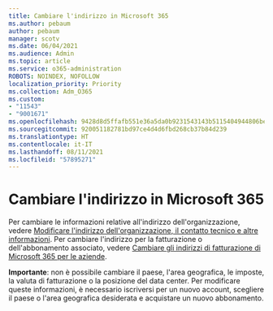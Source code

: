 ```yaml
---
title: Cambiare l'indirizzo in Microsoft 365
ms.author: pebaum
author: pebaum
manager: scotv
ms.date: 06/04/2021
ms.audience: Admin
ms.topic: article
ms.service: o365-administration
ROBOTS: NOINDEX, NOFOLLOW
localization_priority: Priority
ms.collection: Adm_O365
ms.custom:
- "11543"
- "9001671"
ms.openlocfilehash: 9428d8d5ffafb551e36a5da0b9231543143b5115404944806bed3e985aac8679
ms.sourcegitcommit: 920051182781bd97ce4d4d6fbd268cb37b84d239
ms.translationtype: HT
ms.contentlocale: it-IT
ms.lasthandoff: 08/11/2021
ms.locfileid: "57895271"
---
```

# <a name="change-your-microsoft-365-address"></a>Cambiare l'indirizzo in Microsoft 365

Per cambiare le informazioni relative all'indirizzo dell'organizzazione, vedere [Modificare l'indirizzo dell'organizzazione, il contatto tecnico e altre informazioni](https://docs.microsoft.com/microsoft-365/admin/manage/change-address-contact-and-more). Per cambiare l'indirizzo per la fatturazione o dell'abbonamento associato, vedere [Cambiare gli indirizzi di fatturazione di Microsoft 365 per le aziende](https://docs.microsoft.com/microsoft-365/commerce/billing-and-payments/change-your-billing-addresses). 

**Importante**: non è possibile cambiare il paese, l'area geografica, le imposte, la valuta di fatturazione o la posizione del data center. Per modificare queste informazioni, è necessario iscriversi per un nuovo account, scegliere il paese o l'area geografica desiderata e acquistare un nuovo abbonamento. 